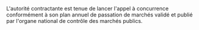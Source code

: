 
L'autorité contractante est tenue de lancer l'appel à concurrence
conformément à son plan annuel de passation de marchés validé et publié
par l'organe national de contrôle des marchés publics.